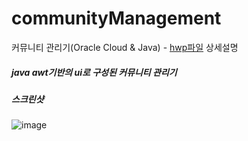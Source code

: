 # communityManagement

커뮤니티 관리기(Oracle Cloud & Java) - [hwp파일](https://github.com/akdlcnd0994/communityManagement/blob/main/communityManagement.hwp) 상세설명

##### java awt기반의 ui로 구성된 커뮤니티 관리기

##### 스크린샷
![image](https://github.com/akdlcnd0994/communityManagement/assets/28687142/b20f5a67-1121-409c-991c-adf4035baba9)
